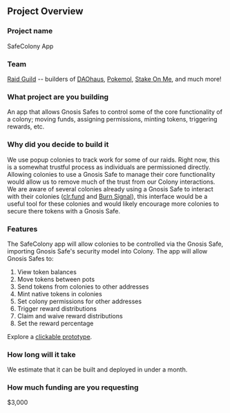## Project Overview

### Project name
SafeColony App
### Team 
[Raid Guild](https://raidguild.org/) -- builders of [DAOhaus](https://daohaus.club/), [Pokemol](https://pokemol.com/), [Stake On Me](https://stakeonme.com/), and much more!
### What project are you building 
An app that allows Gnosis Safes to control some of the core functionality of a colony; moving funds, assigning permissions, minting tokens, triggering rewards, etc.
### Why did you decide to build it 
We use popup colonies to track work for some of our raids. Right now, this is a somewhat trustful process as individuals are permissioned directly. Allowing colonies to use a Gnosis Safe to manage their core functionality would allow us to remove much of the trust from our Colony interactions.
We are aware of several colonies already using a Gnosis Safe to interact with their colonies ([clr.fund](https://colony.io/colony/clr) and [Burn Signal](https://colony.io/colony/burn)), this interface would be a useful tool for these colonies and would likely encourage more colonies to secure there tokens with a Gnosis Safe.
### Features
The SafeColony app will allow colonies to be controlled via the Gnosis Safe, importing Gnosis Safe's security model into Colony.
The app will allow Gnosis Safes to:

1. View token balances
2. Move tokens between pots
3. Send tokens from colonies to other addresses
4. Mint native tokens in colonies
5. Set colony permissions for other addresses
6. Trigger reward distributions
7. Claim and waive reward distributions
4. Set the reward percentage

Explore a [clickable prototype](https://www.figma.com/proto/hmd9GZj1Wi7O6mAVTGiX6w/SafeColony?node-id=19%3A912&scaling=contain).

### How long will it take 
We estimate that it can be built and deployed in under a month.
### How much funding are you requesting  
$3,000
